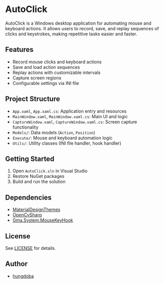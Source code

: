 # AutoClick

AutoClick is a Windows desktop application for automating mouse and keyboard actions. It allows users to record, save, and replay sequences of clicks and keystrokes, making repetitive tasks easier and faster.

## Features

- Record mouse clicks and keyboard actions
- Save and load action sequences
- Replay actions with customizable intervals
- Capture screen regions
- Configurable settings via INI file

## Project Structure

- `App.xaml`, `App.xaml.cs`: Application entry and resources
- `MainWindow.xaml`, `MainWindow.xaml.cs`: Main UI and logic
- `CaptureWindow.xaml`, `CaptureWindow.xaml.cs`: Screen capture functionality
- `Models/`: Data models (`Action`, `Position`)
- `Execute/`: Mouse and keyboard automation logic
- `Utils/`: Utility classes (INI file handler, hook handler)

## Getting Started

1. Open `AutoClick.sln` in Visual Studio
2. Restore NuGet packages
3. Build and run the solution

## Dependencies

- [MaterialDesignThemes](https://github.com/MaterialDesignInXAML/MaterialDesignInXamlToolkit)
- [OpenCvSharp](https://github.com/shimat/opencvsharp)
- [Gma.System.MouseKeyHook](https://github.com/gmamaladze/globalmousekeyhook)

## License

See [LICENSE](LICENSE) for details.

## Author

- [hungdoba](https://github.com/hungdoba)
